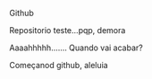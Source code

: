Github

Repositorio teste...pqp, demora

Aaaahhhhh.......
Quando vai acabar?

Começanod github, aleluia